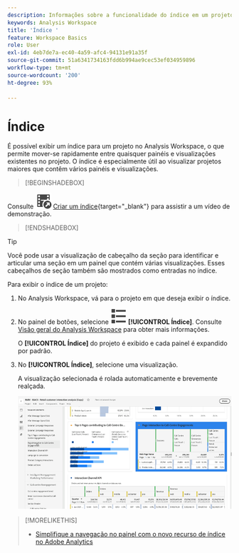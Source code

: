```yaml
---
description: Informações sobre a funcionalidade do índice em um projeto do Workspace
keywords: Analysis Workspace
title: 'Índice '
feature: Workspace Basics
role: User
exl-id: 4eb7de7a-ec40-4a59-afc4-94131e91a35f
source-git-commit: 51a6341734163fdd6b994ae9cec53ef034959896
workflow-type: tm+mt
source-wordcount: '200'
ht-degree: 93%

---
```


# Índice 

É possível exibir um índice para um projeto no Analysis Workspace, o que permite mover-se rapidamente entre quaisquer painéis e visualizações existentes no projeto.  O índice é especialmente útil ao visualizar projetos maiores que contêm vários painéis e visualizações.

>[!BEGINSHADEBOX]

Consulte ![VideoCheckedOut](/help/assets/icons/VideoCheckedOut.svg) [Criar um índice](https://video.tv.adobe.com/v/35023/?quality=12&learn=on&captions=por_br){target="_blank"} para assistir a um vídeo de demonstração.

>[!ENDSHADEBOX]


>[!TIP]
>
>Você pode usar a visualização de cabeçalho da seção para identificar e articular uma seção em um painel que contém várias visualizações. Esses cabeçalhos de seção também são mostrados como entradas no índice.
>


Para exibir o índice de um projeto:

1. No Analysis Workspace, vá para o projeto em que deseja exibir o índice.

1. No painel de botões, selecione ![ViewList](/help/assets/icons/ViewList.svg) **[!UICONTROL Índice]**. Consulte [Visão geral do Analysis Workspace](/help/analysis-workspace/home.md) para obter mais informações.<br/>

   O **[!UICONTROL Índice]** do projeto é exibido e cada painel é expandido por padrão.

1. No **[!UICONTROL Índice]**, selecione uma visualização.<br/>

   A visualização selecionada é rolada automaticamente e brevemente realçada.

   ![Índice realçado](assets/toc-highlighted.png)


>[!MORELIKETHIS]
>
>* [Simplifique a navegação no painel com o novo recurso de índice no Adobe Analytics](https://experienceleaguecommunities.adobe.com/t5/adobe-analytics-blogs/simplify-dashboard-navigation-with-the-new-table-of-contents/ba-p/731284?profile.language=pt)
